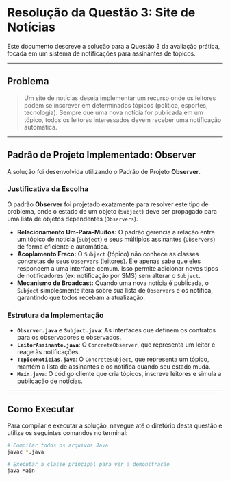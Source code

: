 # Resolução da Questão 3: Site de Notícias

Este documento descreve a solução para a Questão 3 da avaliação prática, focada em um sistema de notificações para assinantes de tópicos.

---

## Problema

> Um site de notícias deseja implementar um recurso onde os leitores podem se inscrever em determinados tópicos (política, esportes, tecnologia). Sempre que uma nova notícia for publicada em um tópico, todos os leitores interessados devem receber uma notificação automática.

---

## Padrão de Projeto Implementado: Observer

A solução foi desenvolvida utilizando o Padrão de Projeto **Observer**.

### Justificativa da Escolha

O padrão **Observer** foi projetado exatamente para resolver este tipo de problema, onde o estado de um objeto (`Subject`) deve ser propagado para uma lista de objetos dependentes (`Observers`).

* **Relacionamento Um-Para-Muitos:** O padrão gerencia a relação entre um tópico de notícia (`Subject`) e seus múltiplos assinantes (`Observers`) de forma eficiente e automática.
* **Acoplamento Fraco:** O `Subject` (tópico) não conhece as classes concretas de seus `Observers` (leitores). Ele apenas sabe que eles respondem a uma interface comum. Isso permite adicionar novos tipos de notificadores (ex: notificação por SMS) sem alterar o `Subject`.
* **Mecanismo de Broadcast:** Quando uma nova notícia é publicada, o `Subject` simplesmente itera sobre sua lista de `Observers` e os notifica, garantindo que todos recebam a atualização.

### Estrutura da Implementação

* **`Observer.java`** e **`Subject.java`**: As interfaces que definem os contratos para os observadores e observados.
* **`LeitorAssinante.java`**: O `ConcreteObserver`, que representa um leitor e reage às notificações.
* **`TopicoNoticias.java`**: O `ConcreteSubject`, que representa um tópico, mantém a lista de assinantes e os notifica quando seu estado muda.
* **`Main.java`**: O código cliente que cria tópicos, inscreve leitores e simula a publicação de notícias.

---

## Como Executar

Para compilar e executar a solução, navegue até o diretório desta questão e utilize os seguintes comandos no terminal:

```bash
# Compilar todos os arquivos Java
javac *.java

# Executar a classe principal para ver a demonstração
java Main
```
